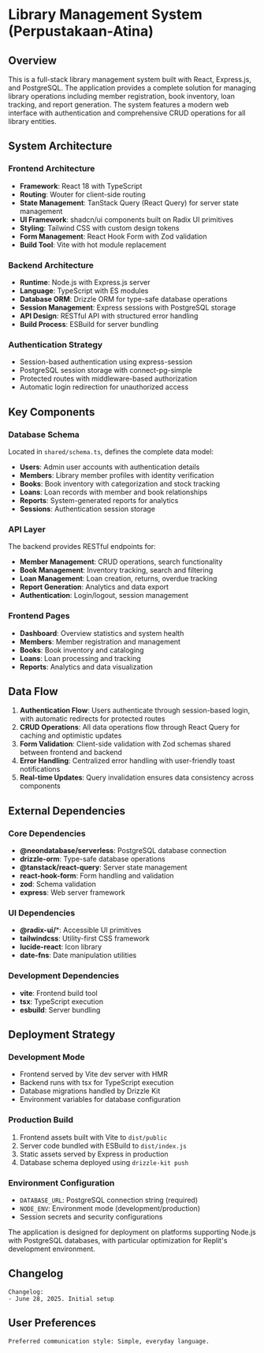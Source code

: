 # Library Management System (Perpustakaan-Atina)

## Overview

This is a full-stack library management system built with React, Express.js, and PostgreSQL. The application provides a complete solution for managing library operations including member registration, book inventory, loan tracking, and report generation. The system features a modern web interface with authentication and comprehensive CRUD operations for all library entities.

## System Architecture

### Frontend Architecture
- **Framework**: React 18 with TypeScript
- **Routing**: Wouter for client-side routing
- **State Management**: TanStack Query (React Query) for server state management
- **UI Framework**: shadcn/ui components built on Radix UI primitives
- **Styling**: Tailwind CSS with custom design tokens
- **Form Management**: React Hook Form with Zod validation
- **Build Tool**: Vite with hot module replacement

### Backend Architecture
- **Runtime**: Node.js with Express.js server
- **Language**: TypeScript with ES modules
- **Database ORM**: Drizzle ORM for type-safe database operations
- **Session Management**: Express sessions with PostgreSQL storage
- **API Design**: RESTful API with structured error handling
- **Build Process**: ESBuild for server bundling

### Authentication Strategy
- Session-based authentication using express-session
- PostgreSQL session storage with connect-pg-simple
- Protected routes with middleware-based authorization
- Automatic login redirection for unauthorized access

## Key Components

### Database Schema
Located in `shared/schema.ts`, defines the complete data model:

- **Users**: Admin user accounts with authentication details
- **Members**: Library member profiles with identity verification
- **Books**: Book inventory with categorization and stock tracking
- **Loans**: Loan records with member and book relationships
- **Reports**: System-generated reports for analytics
- **Sessions**: Authentication session storage

### API Layer
The backend provides RESTful endpoints for:

- **Member Management**: CRUD operations, search functionality
- **Book Management**: Inventory tracking, search and filtering
- **Loan Management**: Loan creation, returns, overdue tracking
- **Report Generation**: Analytics and data export
- **Authentication**: Login/logout, session management

### Frontend Pages
- **Dashboard**: Overview statistics and system health
- **Members**: Member registration and management
- **Books**: Book inventory and cataloging
- **Loans**: Loan processing and tracking
- **Reports**: Analytics and data visualization

## Data Flow

1. **Authentication Flow**: Users authenticate through session-based login, with automatic redirects for protected routes
2. **CRUD Operations**: All data operations flow through React Query for caching and optimistic updates
3. **Form Validation**: Client-side validation with Zod schemas shared between frontend and backend
4. **Error Handling**: Centralized error handling with user-friendly toast notifications
5. **Real-time Updates**: Query invalidation ensures data consistency across components

## External Dependencies

### Core Dependencies
- **@neondatabase/serverless**: PostgreSQL database connection
- **drizzle-orm**: Type-safe database operations
- **@tanstack/react-query**: Server state management
- **react-hook-form**: Form handling and validation
- **zod**: Schema validation
- **express**: Web server framework

### UI Dependencies
- **@radix-ui/***: Accessible UI primitives
- **tailwindcss**: Utility-first CSS framework
- **lucide-react**: Icon library
- **date-fns**: Date manipulation utilities

### Development Dependencies
- **vite**: Frontend build tool
- **tsx**: TypeScript execution
- **esbuild**: Server bundling

## Deployment Strategy

### Development Mode
- Frontend served by Vite dev server with HMR
- Backend runs with tsx for TypeScript execution
- Database migrations handled by Drizzle Kit
- Environment variables for database configuration

### Production Build
1. Frontend assets built with Vite to `dist/public`
2. Server code bundled with ESBuild to `dist/index.js`
3. Static assets served by Express in production
4. Database schema deployed using `drizzle-kit push`

### Environment Configuration
- `DATABASE_URL`: PostgreSQL connection string (required)
- `NODE_ENV`: Environment mode (development/production)
- Session secrets and security configurations

The application is designed for deployment on platforms supporting Node.js with PostgreSQL databases, with particular optimization for Replit's development environment.

## Changelog
```
Changelog:
- June 28, 2025. Initial setup
```

## User Preferences
```
Preferred communication style: Simple, everyday language.
```